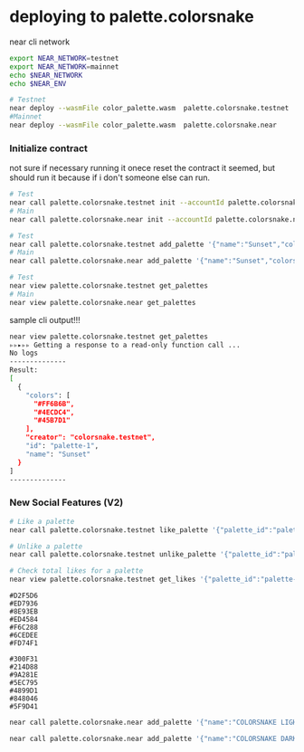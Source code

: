 # deploying to palette.colorsnake


near cli network
```sh
export NEAR_NETWORK=testnet
export NEAR_NETWORK=mainnet
echo $NEAR_NETWORK 
echo $NEAR_ENV
```

```sh
# Testnet
near deploy --wasmFile color_palette.wasm  palette.colorsnake.testnet
#Mainnet
near deploy --wasmFile color_palette.wasm  palette.colorsnake.near
```

### Initialize contract
not sure if necessary running it onece reset the contract it seemed, but should run it because if i don't someone else can run.
```sh
# Test
near call palette.colorsnake.testnet init --accountId palette.colorsnake.testnet
# Main
near call palette.colorsnake.near init --accountId palette.colorsnake.near
```

```sh
# Test
near call palette.colorsnake.testnet add_palette '{"name":"Sunset","colors":["#FF6B6B","#4ECDC4","#45B7D1"]}' --accountId colorsnake.testnet
# Main
near call palette.colorsnake.near add_palette '{"name":"Sunset","colors":["#FF6B6B","#4ECDC4","#45B7D1"]}' --accountId colorsnake.near
```


```sh
# Test
near view palette.colorsnake.testnet get_palettes
# Main
near view palette.colorsnake.near get_palettes
```


sample cli output!!!
```sh
near view palette.colorsnake.testnet get_palettes
▹▹▸▹▹ Getting a response to a read-only function call ...                        --------------
No logs
--------------
Result:
[
  {
    "colors": [
      "#FF6B6B",
      "#4ECDC4",
      "#45B7D1"
    ],
    "creator": "colorsnake.testnet",
    "id": "palette-1",
    "name": "Sunset"
  }
]
--------------
```



### New Social Features (V2)
```bash
# Like a palette
near call palette.colorsnake.testnet like_palette '{"palette_id":"palette-1"}' --accountId colorsnake.testnet

# Unlike a palette
near call palette.colorsnake.testnet unlike_palette '{"palette_id":"palette-1"}' --accountId colorsnake.testnet

# Check total likes for a palette
near view palette.colorsnake.testnet get_likes '{"palette_id":"palette-1"}'
```


```palette
#D2F5D6
#ED7936
#8E93EB
#ED4584
#F6C288
#6CEDEE
#FD74F1
```

```palette
#300F31
#214D88
#9A281E
#5EC795
#4899D1
#848046
#5F9D41
```


```sh
near call palette.colorsnake.near add_palette '{"name":"COLORSNAKE LIGHT","colors":["#D2F5D6", "#ED7936", "#8E93EB", "#ED4584", "#F6C288", "#6CEDEE", "#FD74F1"]}' --accountId colorsnake.near

near call palette.colorsnake.near add_palette '{"name":"COLORSNAKE DARK","colors":["#300F31", "#214D88", "#9A281E", "#5EC795", "#4899D1", "#848046","#5F9D41"]}' --accountId colorsnake.near
```